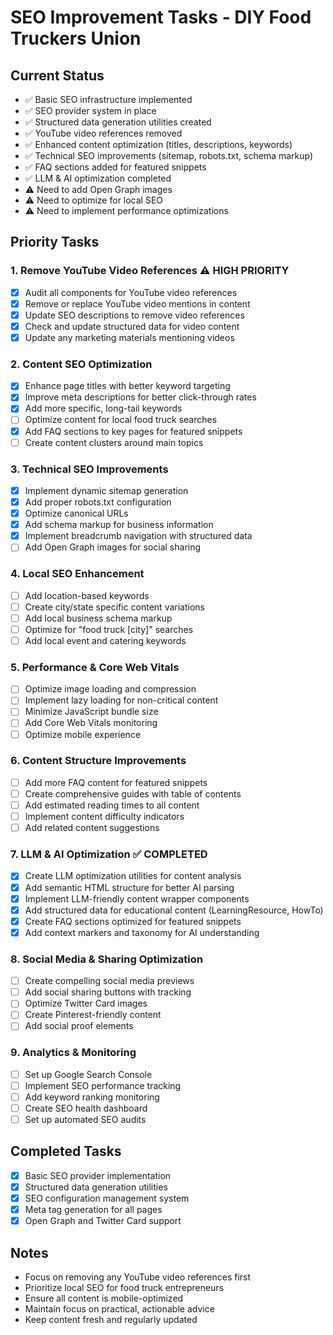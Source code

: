 # SEO Improvement Tasks - DIY Food Truckers Union

## Current Status
- ✅ Basic SEO infrastructure implemented
- ✅ SEO provider system in place
- ✅ Structured data generation utilities created
- ✅ YouTube video references removed
- ✅ Enhanced content optimization (titles, descriptions, keywords)
- ✅ Technical SEO improvements (sitemap, robots.txt, schema markup)
- ✅ FAQ sections added for featured snippets
- ✅ LLM & AI optimization completed
- ⚠️ Need to add Open Graph images
- ⚠️ Need to optimize for local SEO
- ⚠️ Need to implement performance optimizations

## Priority Tasks

### 1. Remove YouTube Video References ⚠️ HIGH PRIORITY
- [x] Audit all components for YouTube video references
- [x] Remove or replace YouTube video mentions in content
- [x] Update SEO descriptions to remove video references
- [x] Check and update structured data for video content
- [x] Update any marketing materials mentioning videos

### 2. Content SEO Optimization
- [x] Enhance page titles with better keyword targeting
- [x] Improve meta descriptions for better click-through rates
- [x] Add more specific, long-tail keywords
- [ ] Optimize content for local food truck searches
- [x] Add FAQ sections to key pages for featured snippets
- [ ] Create content clusters around main topics

### 3. Technical SEO Improvements
- [x] Implement dynamic sitemap generation
- [x] Add proper robots.txt configuration
- [x] Optimize canonical URLs
- [x] Add schema markup for business information
- [x] Implement breadcrumb navigation with structured data
- [ ] Add Open Graph images for social sharing

### 4. Local SEO Enhancement
- [ ] Add location-based keywords
- [ ] Create city/state specific content variations
- [ ] Add local business schema markup
- [ ] Optimize for "food truck [city]" searches
- [ ] Add local event and catering keywords

### 5. Performance & Core Web Vitals
- [ ] Optimize image loading and compression
- [ ] Implement lazy loading for non-critical content
- [ ] Minimize JavaScript bundle size
- [ ] Add Core Web Vitals monitoring
- [ ] Optimize mobile experience

### 6. Content Structure Improvements
- [ ] Add more FAQ content for featured snippets
- [ ] Create comprehensive guides with table of contents
- [ ] Add estimated reading times to all content
- [ ] Implement content difficulty indicators
- [ ] Add related content suggestions

### 7. LLM & AI Optimization ✅ COMPLETED
- [x] Create LLM optimization utilities for content analysis
- [x] Add semantic HTML structure for better AI parsing
- [x] Implement LLM-friendly content wrapper components
- [x] Add structured data for educational content (LearningResource, HowTo)
- [x] Create FAQ sections optimized for featured snippets
- [x] Add context markers and taxonomy for AI understanding

### 8. Social Media & Sharing Optimization
- [ ] Create compelling social media previews
- [ ] Add social sharing buttons with tracking
- [ ] Optimize Twitter Card images
- [ ] Create Pinterest-friendly content
- [ ] Add social proof elements

### 9. Analytics & Monitoring
- [ ] Set up Google Search Console
- [ ] Implement SEO performance tracking
- [ ] Add keyword ranking monitoring
- [ ] Create SEO health dashboard
- [ ] Set up automated SEO audits

## Completed Tasks
- [x] Basic SEO provider implementation
- [x] Structured data generation utilities
- [x] SEO configuration management system
- [x] Meta tag generation for all pages
- [x] Open Graph and Twitter Card support

## Notes
- Focus on removing any YouTube video references first
- Prioritize local SEO for food truck entrepreneurs
- Ensure all content is mobile-optimized
- Maintain focus on practical, actionable advice
- Keep content fresh and regularly updated 